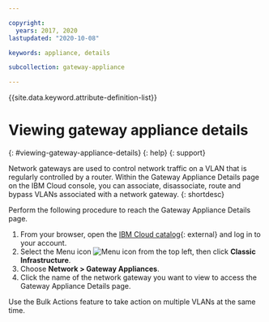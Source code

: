 ```yaml
---

copyright:
  years: 2017, 2020
lastupdated: "2020-10-08"

keywords: appliance, details

subcollection: gateway-appliance

---
```


{{site.data.keyword.attribute-definition-list}}

# Viewing gateway appliance details
{: #viewing-gateway-appliance-details}
{: help}
{: support}

Network gateways are used to control network traffic on a VLAN that is regularly controlled by a router. Within the Gateway Appliance Details page on the IBM Cloud console, you can associate, disassociate, route and bypass VLANs associated with a network gateway.
{: shortdesc}

Perform the following procedure to reach the Gateway Appliance Details page.

1. From your browser, open the [IBM Cloud catalog](https://cloud.ibm.com){: external} and log in to your account.
1. Select the Menu icon ![Menu icon](../../icons/icon_hamburger.svg) from the top left, then click **Classic Infrastructure**.
1. Choose **Network > Gateway Appliances**.
1. Click the name of the network gateway you want to view to access the Gateway Appliance Details page.

Use the Bulk Actions feature to take action on multiple VLANs at the same time.
